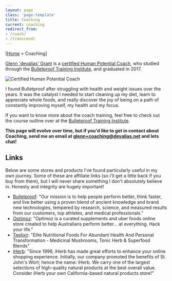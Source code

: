 ```yaml
---
layout: page
class: 'page-template'
title: Coaching
current: coaching
redirect_from:
- /coach/
- /transcend/
---
```


[[Home](/) > Coaching]

[Glenn 'devalias' Grant](/author/devalias) is a [certified Human Potential Coach](https://www.credential.net/irnmir4a), who studied through the [Bulletproof Training Institute](https://bi198.isrefer.com/go/CoachTraining/alias/), and graduated in 2017.

![Certified Human Potential Coach](https://api.accredible.com/v1/frontend/credential_website_embed_image/badge/11278620)

I found Bulletproof after struggling with health and weight issues over the years. It was the catalyst I needed to start cleaning up my diet, learn to appreciate whole foods, and really discover the joy of being on a path of constantly improving myself, my health and my focus.

If you want to know more about the coach training, feel free to check out the course outline over at the [Bulletproof Training Institute](https://bi198.isrefer.com/go/CoachTraining/alias/).

**This page will evolve over time, but if you'd like to get in contact about Coaching, send me an email at <a href="mailto:glenn+coaching@devalias.net?subject=Bulletproof%20Coaching">glenn+coaching@devalias.net</a> and lets chat!**

## Links

Below are some stores and products I've found particularly useful in my own journey. Some of these are affiliate links (so I'll get a little back if you buy from them), but I will never share something I don't absolutely believe in. Honesty and integrity are hugely important!

* [Bulletproof](http://www.dpbolvw.net/click-8173002-12557522): "Our mission is to help people perform better, think faster, and live better using a proven blend of ancient knowledge and brand new technologies, tempered by research, science, and measured results from our customers, top athletes, and medical professionals."
* [Optimoz](http://www.optimoz.com.au?rfsn=75133.2391a): "Optimoz is a curated supplements and uber foods online store created to help Australians perform better... at everything. Hack your life."
* [Teelixir](http://teelixir.com/?aff=15): "Elite Nutritional Foods For Abundant Health And Personal Transformation - Medicinal Mushrooms, Tonic Herb & Superfood Blends"
* [iHerb](https://au.iherb.com/?rcode=WSB640): "Since 1996, iHerb has made great efforts to enhance your online shopping experience. Initially, our company promoted the benefits of St. John's Wort; hence the name: iHerb. We carry one of the largest selections of high-quality natural products at the best overall value. Consider iHerb your own California-based natural products store!"
